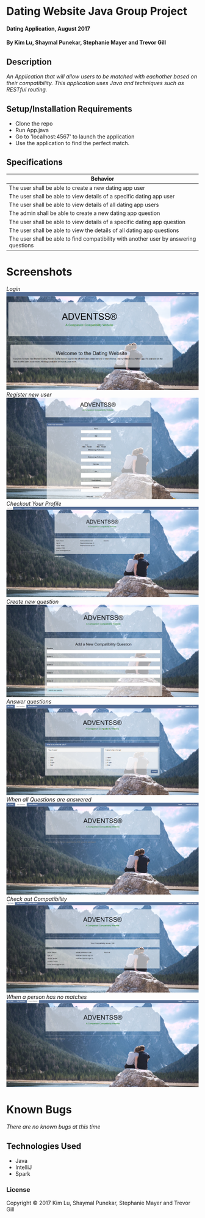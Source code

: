 # Dating Website Java Group Project

#### Dating Application, August 2017

#### By Kim Lu, Shaymal Punekar, Stephanie Mayer and Trevor Gill

## Description

_An Application that will allow users to be matched with eachother based on their compatibility. This application uses Java and techniques such as RESTful routing._

## Setup/Installation Requirements
* Clone the repo
* Run App.java
* Go to 'localhost:4567' to launch the application
* Use the application to find the perfect match.

## Specifications

| Behavior      |
| ------------- |
| The user shall be able to create a new dating app user |
| The user shall be able to view details of a specific dating app user |
| The user shall be able to view details of all dating app users |
| The admin shall be able to create a new dating app question |
| The user shall be able to view details of a specific dating app question |
| The user shall be able to view the details of all dating app questions |
| The user shall be able to find compatibility with another user by answering questions|


# Screenshots
_Login_
![Create new user](images/screenshot.PNG)
_Register new user_
![Get all date reviews](images/register.PNG)
_Checkout Your Profile_
![Get specific user](images/profile.PNG)
_Create new question_
![Create new question](images/question.PNG)
_Answer questions_
![Answer Questions](images/questions.PNG)
_When all Questions are answered_
![Link user and question](images/noquestions.PNG)
_Check out Compatibility_
![Get all users](images/Compatability.PNG)
_When a person has no matches_
![No matches](images/nomatches.PNG)

# Known Bugs
_There are no known bugs at this time_


## Technologies Used

* Java
* IntelliJ
* Spark

### License

Copyright &copy; 2017 Kim Lu, Shaymal Punekar, Stephanie Mayer and Trevor Gill
